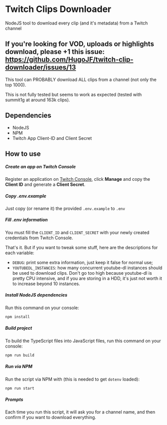 # Twitch Clips Downloader
NodeJS tool to download every clip (and it's metadata) from a Twitch channel

## If you're looking for VOD, uploads or highlights download, please +1 this issue: https://github.com/HugoJF/twitch-clip-downloader/issues/13

This tool can PROBABLY download ALL clips from a channel (not only the top 1000).

This is not fully tested but seems to work as expected (tested with summit1g at around 163k clips).

## Dependencies
  - NodeJS
  - NPM
  - Twitch App Client-ID and Client Secret
  
## How to use

##### Create an app on Twitch Console

Register an application on [Twitch Console](https://dev.twitch.tv/console/apps), click **Manage** and copy the **Client ID** and generate a **Client Secret**.

##### Copy .env.example

Just copy (or rename it) the provided `.env.example` to `.env`


##### Fill .env information

You must fill the `CLIENT_ID` and `CLIENT_SECRET` with your newly created credentials from Twitch Console.

That's it. But if you want to tweak some stuff, here are the descriptions for each variable:

  - `DEBUG`: print some extra information, just keep it false for normal use;
  - `YOUTUBEDL_INSTANCES`: how many concurrent youtube-dl instances should be used to download clips. Don't go too high because youtube-dl is pretty CPU intensive, and if you are storing in a HDD, it's just not worth it to increase beyond 10 instances.

##### Install NodeJS dependencies

Run this command on your console:
```bash
npm install
```

##### Build project

To build the TypeScript files into JavaScript files, run this command on your console:
```bash
npm run build
```

##### Run via NPM

Run the script via NPM with (this is needed to get `dotenv` loaded):
```bash
npm run start
```

##### Prompts

Each time you run this script, it will ask you for a channel name, and then confirm if you want to download everything.

